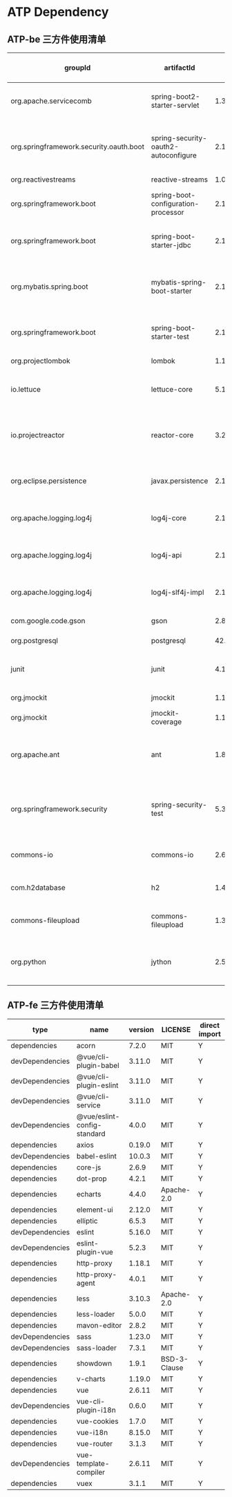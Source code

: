 ATP Dependency
====================


## ATP-be 三方件使用清单

|groupId|artifactId|version|license|direct import (Y/N)|
|---|---|---|---|---|
|org.apache.servicecomb|spring-boot2-starter-servlet|1.3.0 |Apache License, Version 2.0|Y|
|org.springframework.security.oauth.boot|spring-security-oauth2-autoconfigure|2.1.10.RELEASE |The Apache Software License, Version 2.0|Y|
|org.reactivestreams|reactive-streams|1.0.0 |CC0|Y|
|org.springframework.boot|spring-boot-configuration-processor|2.1.6.RELEASE |Apache License, Version 2.0|Y|
|org.springframework.boot|spring-boot-starter-jdbc|2.1.6.RELEASE |Apache License, Version 2.0|Y|
|org.mybatis.spring.boot|mybatis-spring-boot-starter|2.1.1 |The Apache Software License, Version 2.0|Y|
|org.springframework.boot|spring-boot-starter-test|2.1.6.RELEASE |Apache License, Version 2.0|Y|
|org.projectlombok|lombok|1.18.10 |The MIT License|Y|
|io.lettuce|lettuce-core|5.1.8.RELEASE |Apache License, Version 2.0|Y|
|io.projectreactor|reactor-core|3.2.8.RELEASE |The Apache Software License, Version 2.0|N|
|org.eclipse.persistence|javax.persistence|2.1.0 |Eclipse Public License v1.0|Y|
|org.apache.logging.log4j|log4j-core|2.13.3 |Apache License, Version 2.0|Y|
|org.apache.logging.log4j|log4j-api|2.13.3 |Apache License, Version 2.0|Y|
|org.apache.logging.log4j|log4j-slf4j-impl|2.13.3 |Apache License, Version 2.0|Y|
|com.google.code.gson|gson|2.8.5 |Apache 2.0|Y|
|org.postgresql|postgresql|42.2.16 |BSD-2-Clause|Y|
|junit|junit|4.13|Eclipse Public License 1.0|Y|
|org.jmockit|jmockit|1.19|The MIT License|Y|
|org.jmockit|jmockit-coverage|1.19|The MIT LICENSE|Y|
|org.apache.ant|ant|1.8.2 |The Apache Software License, Version 2.0|Y|
|org.springframework.security|spring-security-test|5.3.4.RELEASE |The Apache Software License, Version 2.0|Y|
|commons-io|commons-io|2.6|Apache License, Version 2.0|Y|
|com.h2database|h2|1.4.199 |MPL 2.0 or EPL 1.0|Y|
|commons-fileupload|commons-fileupload|1.3.3 |Apache License, Version 2.0|Y|
|org.python|jython|2.5.3 |Python Software Foudation License V2|Y|


## ATP-fe 三方件使用清单

|type|name|version|LICENSE|direct import|
|---|---|---|---|---|
|dependencies|acorn|7.2.0|MIT|Y|
|devDependencies|@vue/cli-plugin-babel|3.11.0|MIT|Y|
|devDependencies|@vue/cli-plugin-eslint|3.11.0|MIT|Y|
|devDependencies|@vue/cli-service|3.11.0|MIT|Y|
|devDependencies|@vue/eslint-config-standard|4.0.0|MIT|Y|
|dependencies|axios|0.19.0|MIT|Y|
|devDependencies|babel-eslint|10.0.3|MIT|Y|
|dependencies|core-js|2.6.9|MIT|Y|
|dependencies|dot-prop|4.2.1|MIT|Y|
|dependencies|echarts|4.4.0|Apache-2.0|Y|
|dependencies|element-ui|2.12.0|MIT|Y|
|dependencies|elliptic|6.5.3|MIT|Y|
|devDependencies|eslint|5.16.0|MIT|Y|
|devDependencies|eslint-plugin-vue|5.2.3|MIT|Y|
|dependencies|http-proxy|1.18.1|MIT|Y|
|dependencies|http-proxy-agent|4.0.1|MIT|Y|
|dependencies|less|3.10.3|Apache-2.0|Y|
|dependencies|less-loader|5.0.0|MIT|Y|
|dependencies|mavon-editor|2.8.2|MIT|Y|
|devDependencies|sass|1.23.0|MIT|Y|
|devDependencies|sass-loader|7.3.1|MIT|Y|
|dependencies|showdown|1.9.1|BSD-3-Clause|Y|
|dependencies|v-charts|1.19.0|MIT|Y|
|dependencies|vue|2.6.11|MIT|Y|
|devDependencies|vue-cli-plugin-i18n|0.6.0|MIT|Y|
|dependencies|vue-cookies|1.7.0|MIT|Y|
|dependencies|vue-i18n|8.15.0|MIT|Y|
|dependencies|vue-router|3.1.3|MIT|Y|
|devDependencies|vue-template-compiler|2.6.11|MIT|Y|
|dependencies|vuex|3.1.1|MIT|Y|